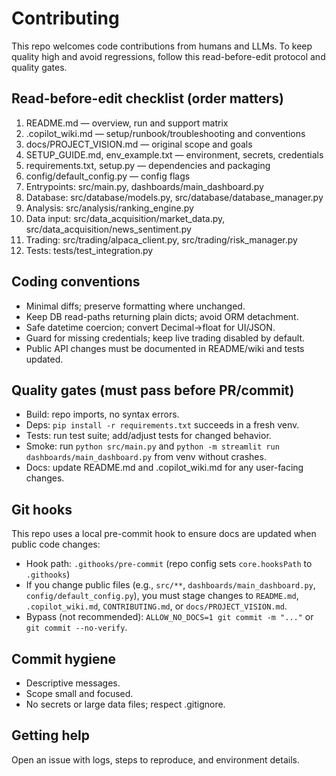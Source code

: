 # Contributing

This repo welcomes code contributions from humans and LLMs. To keep quality high and avoid regressions, follow this read-before-edit protocol and quality gates.

## Read-before-edit checklist (order matters)
1. README.md — overview, run and support matrix
2. .copilot_wiki.md — setup/runbook/troubleshooting and conventions
3. docs/PROJECT_VISION.md — original scope and goals
4. SETUP_GUIDE.md, env_example.txt — environment, secrets, credentials
5. requirements.txt, setup.py — dependencies and packaging
6. config/default_config.py — config flags
7. Entrypoints: src/main.py, dashboards/main_dashboard.py
8. Database: src/database/models.py, src/database/database_manager.py
9. Analysis: src/analysis/ranking_engine.py
10. Data input: src/data_acquisition/market_data.py, src/data_acquisition/news_sentiment.py
11. Trading: src/trading/alpaca_client.py, src/trading/risk_manager.py
12. Tests: tests/test_integration.py

## Coding conventions
- Minimal diffs; preserve formatting where unchanged.
- Keep DB read-paths returning plain dicts; avoid ORM detachment.
- Safe datetime coercion; convert Decimal→float for UI/JSON.
- Guard for missing credentials; keep live trading disabled by default.
- Public API changes must be documented in README/wiki and tests updated.

## Quality gates (must pass before PR/commit)
- Build: repo imports, no syntax errors.
- Deps: `pip install -r requirements.txt` succeeds in a fresh venv.
- Tests: run test suite; add/adjust tests for changed behavior.
- Smoke: run `python src/main.py` and `python -m streamlit run dashboards/main_dashboard.py` from venv without crashes.
- Docs: update README.md and .copilot_wiki.md for any user-facing changes.

## Git hooks
This repo uses a local pre-commit hook to ensure docs are updated when public code changes:
- Hook path: `.githooks/pre-commit` (repo config sets `core.hooksPath` to `.githooks`)
- If you change public files (e.g., `src/**`, `dashboards/main_dashboard.py`, `config/default_config.py`), you must stage changes to `README.md`, `.copilot_wiki.md`, `CONTRIBUTING.md`, or `docs/PROJECT_VISION.md`.
- Bypass (not recommended): `ALLOW_NO_DOCS=1 git commit -m "..."` or `git commit --no-verify`.

## Commit hygiene
- Descriptive messages.
- Scope small and focused.
- No secrets or large data files; respect .gitignore.

## Getting help
Open an issue with logs, steps to reproduce, and environment details.
